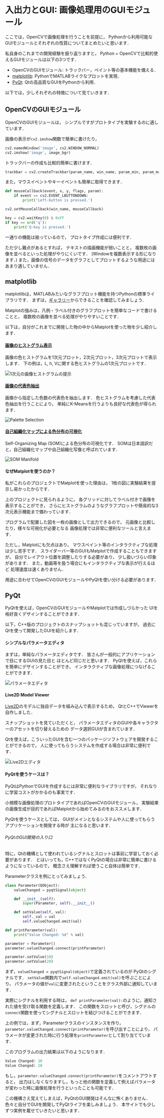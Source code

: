入出力とGUI: 画像処理用のGUIモジュール
====

ここでは，OpenCVで画像処理を行うことを前提に，
Pythonから利用可能なGUIモジュールとそれぞれの性質についてまとめたいと思います．

私自身のこれまでの開発経験を振り返りますと，
Python + OpenCVで比較的使えるGUIモジュールは以下の3つです．

* OpenCVのGUIモジュール: トラックバー，ペイント等の基本機能を備える．
* [matplotlib](http://matplotlib.org/): PythonでMATLABライクなプロットを実現．
* [PyQt](https://riverbankcomputing.com/software/pyqt/intro): Qtの高品質なGUIをPythonから利用．

以下では，少しそれぞれの特徴について見ていきます．

## OpenCVのGUIモジュール

OpenCVのGUIモジュールは，
シンプルですがプロトタイプを実験するのに適しています．

画像の表示が```cv2.imshow```関数で簡単に書けたり，

``` Python
cv2.namedWindow('image', cv2.WINDOW_NORMAL)
cv2.imshow('image', image_bgr)
```

トラックバーの作成も比較的簡単に書けます．

``` Python
trackbar = cv2.createTrackbar(param_name, win_name, param_min, param_max, callback)
```

また，マウスイベントやキーイベントも簡単に取得できます．

``` Python
def mouseCallback(event, x, y, flags, param):
    if event == cv2.EVENT_LBUTTONDOWN:
        print('Left-button is pressed.')

cv2.setMouseCallback(win_name, mouseCallback)
```

``` Python
key = cv2.waitKey(0) & 0xFF
if key == ord('q'):
    print('Q-key is pressed.')
```

一通りの機能は揃っているので，
プロトタイプ作成には便利です．

ただ少し難点があるとすれば，
テキストの描画機能が弱いことと，
複数枚の画像を並べるといった処理がやりにくいです．
(Windowを複数表示する形になります．)
また，画像の信号のデータをグラフとしてプロットするような用途にはあまり適していません．

## matplotlib

matplotlibは，MATLABみたいなグラフプロット機能を持つPythonの標準ライブラリです．
まずは，[ギャラリー](http://matplotlib.org/gallery.html)からできることを確認してみましょう．

Matplotの強みは，凡例・ラベル付きのグラフプロットを簡単なコードで書けることと，
複数枚の画像を並べる処理がやりやすいことです．

以下は，自分がこれまでに開発した物の中からMatplotを使った物を少し紹介します．

#### [画像のヒストグラム表示](https://github.com/tody411/ColorHistogram)

画像の色ヒストグラムを1次元プロット，2次元プロット，3次元プロットで表示します．
下の例は，L, h, Vに関する色ヒストグラムの1次元プロットです．

![1次元の画像ヒストグラムの提示](https://github.com/tody411/ColorHistogram/raw/master/color_histogram/results/flower_2_hist1D.png)

#### [画像の代表色抽出](https://github.com/tody411/PaletteSelection)

画像から指定した色数の代表色を抽出します．
色ヒストグラムを考慮した代表色抽出を行うことにより，
単純にK-Meansを行うよりも良好な代表色が得られます．

![Palette Selection](https://github.com/tody411/PaletteSelection/raw/master/palette/results/tulip_multi.png)

#### [自己組織化マップによる色分布の可視化](https://github.com/tody411/SOM-ColorManifolds)

Self-Organizing Map (SOM)による色分布の可視化です．
SOMは日本語訳だと，自己組織化マップや自己組織化写像と呼ばれています．

![SOM Manifold](https://github.com/tody411/SOM-ColorManifolds/raw/master/som_cm/results/flower_1_single.png)

#### なぜMatplotを使うのか？

私がこれらのプロジェクトでMatplotを使った理由は，
1枚の図に実験結果を提示し易かったからです．

上のプロジェクトに見られるように，
各グリッドに対してラベル付きで画像を表示することができ，
さらにヒストグラムのようなグラフプロットや簡易的な3次元表示機能まで備わっています．

プログラムで配置した図を一枚の画像として出力できるので，
元画像と比較したり，様々な可視化が必要となる
画像処理では非常に便利なツールと言えます．

ただし，Matplotにも欠点はあり，
マウスペイント等のインタラクティブな処理は少し苦手です．
スライダーバー等のGUIもMatplotで作成することもできますが，
自分でレイアウト位置を調整したりする必要があり，
少し扱いづらい印象があります．
また，動画等を扱う場合にもインタラクティブな表示が行えるほど
処理速度は速くありません．

用途に合わせてOpenCVのGUIモジュールやPyQtを使い分ける必要があります．


## PyQt

PyQtを使えば，OpenCVのGUIモジュールやMatplotでは作成しづらかった
UIを格好良くデザインすることができます．

以下，C++版のプロジェクトのスナップショットも混じっていますが，
過去にQtを使って開発したGUIを紹介します．

#### シンプルなパラメータエディタ

まずは，単純なパラメータエディタです．
皆さんが一般的にアプリケーションで目にするGUIの見た目と
ほとんど同じだと思います．
PyQtを使えば，これらを簡単にデザインすることができ，
インタラクティブな画像処理につなげることができます．

![パラメータエディタ](images/pyqt_parameter_editor.png)

#### Live2D Model Viewer

[Live2D](Live2D)のモデルに独自データを組み込んで表示するため，
QtとC++でViewerを自作しました．

スナップショットを見ていただくと，
パラメータエディタのGUIや各キャラクターのアセットを切り替えるための
データ選択GUIが含まれています．

Qtを使えば，こういったGUIを含む一つのパッケージソフトウェアを開発することができるので，
人に使ってもらうシステムを作成する場合は非常に便利です．

![Live2Dエディタ](images/qt_live2d_editor.png)

#### PyQtを使うケースは？

PyQtはPythonでGUIを作成するには非常に便利なライブラリですが，
それなりに学習コストがかかるのも事実です．

小規模な画像処理のプロトタイプであればOpenCVのGUIモジュール，
実験結果の画像生成が目的であればMatplotから始めてみるのをおススメします．

PyQtを使うケースとしては，
GUIがメインとなるシステムや人に使ってもらうアプリケーションを開発する時が
主になると思います．

###### PyQtのGUI開発の入り口

特に，Qtの機構として使われているシグナルとスロットは事前に学習しておく必要があります．
とはいっても，C++ではなくPyQtの場合は非常に簡単に書けるようになっているので，
概念さえ理解すれば使うこと自体は簡単です．

Parameterクラスを例にとってみましょう．

``` Python
class Parameter(QObject):
    valueChanged = pyqtSignal(object)

    def __init__(self):
        super(Parameter, self).__init__()

    def setValue(self, val):
        self._val = val
        self.valueChanged.emit(val)

def printParameter(val):
    print("Value Changed: %d" % val)

parameter = Parameter()
parameter.valueChanged.connect(printParameter)

parameter.setValue(10)
parameter.setValue(20)
```

まず，```valueChanged = pyqtSignal(object)```で定義されているのが
PyQtのシグナルです．
```setValue```関数内で```self.valueChanged.emit(val)```を呼ぶことにより，
パラメータの値が```val```に変更されたということをクラス外部に通知しています．

実際にシグナルを利用する時は，
```def printParameter(val):```のように，通知された値を受け取る関数を定義します．
この関数をスロットと呼び，シグナルの```connect```関数を使ってシグナルとスロットを結びつけることができます．

上の例では，まず，Parameterクラスのインスタンスを作り，
```parameter.valueChanged.connect(printParameter)```を呼び出すことにより，
パラメータが変更された時に行う処理を```printParameter```として割り当てています．

このプログラムの出力結果は以下のようになります．

``` Python
Value Changed: 10
Value Changed: 20
```

もし，```parameter.valueChanged.connect(printParameter)```をコメントアウトすると，
出力はしなくなりますし，もっと他の関数を定義して例えばパラメータが変わった時に画像処理を行うといったことも可能です．

この機構さえ覚えてしまえば，PyQtのGUI開発はそんなに怖くありません．
色々と自分でGUIを開発してPyQtライフを楽しみましょう．
本サイトでも少しずつ実例を載せていきたいと思います．